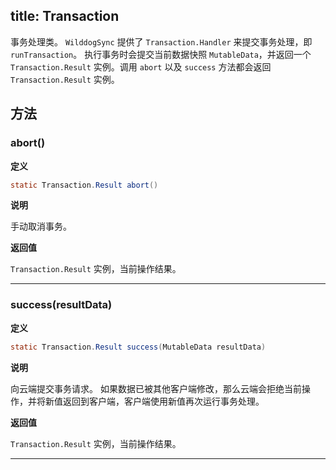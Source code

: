 title:  Transaction
---
事务处理类。
`WilddogSync` 提供了 `Transaction.Handler` 来提交事务处理，即 `runTransaction`。
执行事务时会提交当前数据快照 `MutableData`，并返回一个 `Transaction.Result` 实例。调用 `abort` 以及 `success` 方法都会返回 `Transaction.Result` 实例。

## 方法

### abort()

**定义**

```java
static Transaction.Result abort()
```

**说明**

手动取消事务。

**返回值**

`Transaction.Result` 实例，当前操作结果。
</br>

---
### success(resultData)

**定义**

```java
static Transaction.Result success(MutableData resultData)
```

**说明**

向云端提交事务请求。
如果数据已被其他客户端修改，那么云端会拒绝当前操作，并将新值返回到客户端，客户端使用新值再次运行事务处理。

**返回值**

`Transaction.Result` 实例，当前操作结果。
</br>

---
